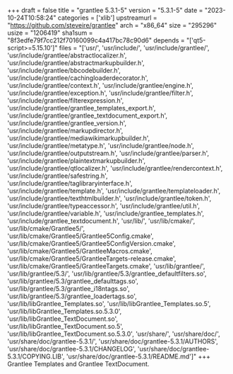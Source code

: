 +++
draft = false
title = "grantlee 5.3.1-5"
version = "5.3.1-5"
date = "2023-10-24T10:58:24"
categories = ['xlib']
upstreamurl = "https://github.com/steveire/grantlee"
arch = "x86_64"
size = "295296"
usize = "1206419"
sha1sum = "8f3edfe79f7cc212f70160099c4a417bc78c90d6"
depends = "['qt5-script>=5.15.10']"
files = "['usr/', 'usr/include/', 'usr/include/grantlee/', 'usr/include/grantlee/abstractlocalizer.h', 'usr/include/grantlee/abstractmarkupbuilder.h', 'usr/include/grantlee/bbcodebuilder.h', 'usr/include/grantlee/cachingloaderdecorator.h', 'usr/include/grantlee/context.h', 'usr/include/grantlee/engine.h', 'usr/include/grantlee/exception.h', 'usr/include/grantlee/filter.h', 'usr/include/grantlee/filterexpression.h', 'usr/include/grantlee/grantlee_templates_export.h', 'usr/include/grantlee/grantlee_textdocument_export.h', 'usr/include/grantlee/grantlee_version.h', 'usr/include/grantlee/markupdirector.h', 'usr/include/grantlee/mediawikimarkupbuilder.h', 'usr/include/grantlee/metatype.h', 'usr/include/grantlee/node.h', 'usr/include/grantlee/outputstream.h', 'usr/include/grantlee/parser.h', 'usr/include/grantlee/plaintextmarkupbuilder.h', 'usr/include/grantlee/qtlocalizer.h', 'usr/include/grantlee/rendercontext.h', 'usr/include/grantlee/safestring.h', 'usr/include/grantlee/taglibraryinterface.h', 'usr/include/grantlee/template.h', 'usr/include/grantlee/templateloader.h', 'usr/include/grantlee/texthtmlbuilder.h', 'usr/include/grantlee/token.h', 'usr/include/grantlee/typeaccessor.h', 'usr/include/grantlee/util.h', 'usr/include/grantlee/variable.h', 'usr/include/grantlee_templates.h', 'usr/include/grantlee_textdocument.h', 'usr/lib/', 'usr/lib/cmake/', 'usr/lib/cmake/Grantlee5/', 'usr/lib/cmake/Grantlee5/Grantlee5Config.cmake', 'usr/lib/cmake/Grantlee5/Grantlee5ConfigVersion.cmake', 'usr/lib/cmake/Grantlee5/GrantleeMacros.cmake', 'usr/lib/cmake/Grantlee5/GrantleeTargets-release.cmake', 'usr/lib/cmake/Grantlee5/GrantleeTargets.cmake', 'usr/lib/grantlee/', 'usr/lib/grantlee/5.3/', 'usr/lib/grantlee/5.3/grantlee_defaultfilters.so', 'usr/lib/grantlee/5.3/grantlee_defaulttags.so', 'usr/lib/grantlee/5.3/grantlee_i18ntags.so', 'usr/lib/grantlee/5.3/grantlee_loadertags.so', 'usr/lib/libGrantlee_Templates.so', 'usr/lib/libGrantlee_Templates.so.5', 'usr/lib/libGrantlee_Templates.so.5.3.0', 'usr/lib/libGrantlee_TextDocument.so', 'usr/lib/libGrantlee_TextDocument.so.5', 'usr/lib/libGrantlee_TextDocument.so.5.3.0', 'usr/share/', 'usr/share/doc/', 'usr/share/doc/grantlee-5.3.1/', 'usr/share/doc/grantlee-5.3.1/AUTHORS', 'usr/share/doc/grantlee-5.3.1/CHANGELOG', 'usr/share/doc/grantlee-5.3.1/COPYING.LIB', 'usr/share/doc/grantlee-5.3.1/README.md']"
+++
Grantlee Templates and Grantlee TextDocument.